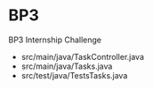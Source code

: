 # BP3
BP3 Internship Challenge

- src/main/java/TaskController.java
- src/main/java/Tasks.java
- src/test/java/TestsTasks.java
